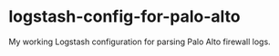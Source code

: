 # logstash-config-for-palo-alto
My working Logstash configuration for parsing Palo Alto firewall logs.
